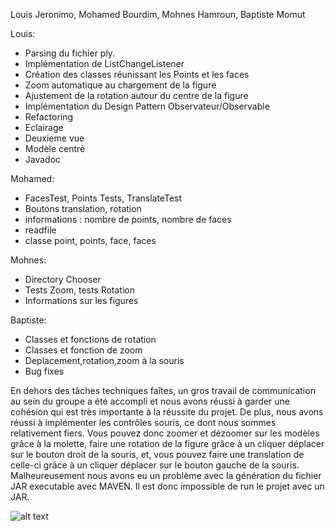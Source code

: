 Louis Jeronimo, Mohamed Bourdim, Mohnes Hamroun, Baptiste Momut

Louis:
- Parsing du fichier ply.
- Implémentation de ListChangeListener
- Création des classes réunissant les Points et les faces
- Zoom automatique au chargement de la figure
- Ajustement de la rotation autour du centre de la figure
- Implémentation du Design Pattern Observateur/Observable
- Refactoring
- Eclairage
- Deuxieme vue
- Modèle centré
- Javadoc

Mohamed:
- FacesTest, Points Tests, TranslateTest
- Boutons translation, rotation
- informations : nombre de points, nombre de faces
- readfile
- classe point, points, face, faces
     
Mohnes:
- Directory Chooser
- Tests Zoom, tests Rotation
- Informations sur les figures

Baptiste: 
- Classes et fonctions de rotation
- Classes et fonction de zoom
- Deplacement,rotation,zoom à la souris
- Bug fixes

En dehors des tâches techniques faîtes, un gros travail de communication au sein du groupe a été accompli et nous avons réussi à garder une cohésion qui est très importante à la réussite du projet.
De plus, nous avons réussi à implémenter les contrôles souris, ce dont nous sommes relativement fiers.
Vous pouvez donc zoomer et dézoomer sur les modèles grâce à la molette, faire une rotation de la figure grâce à un cliquer déplacer sur le bouton droit de la souris, et, vous pouvez faire une translation de celle-ci grâce à un cliquer déplacer sur le bouton gauche de la souris.
Malheureusement nous avons eu un problème avec la génération du fichier JAR executable avec MAVEN. Il est donc impossible de run le projet avec un JAR.

![alt text](https://gitlab.univ-lille.fr/2020-s3-projet-mode/projetmode-j6/-/raw/master/UMLProjetMode-J6.jpg)

